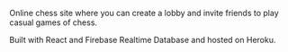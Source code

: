 Online chess site where you can create a lobby and invite friends to play casual games of chess.

Built with React and Firebase Realtime Database and hosted on Heroku.
